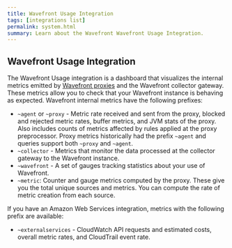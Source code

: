 ```yaml
---
title: Wavefront Usage Integration
tags: [integrations list]
permalink: system.html
summary: Learn about the Wavefront Wavefront Usage Integration.
---
```

## Wavefront Usage Integration

The Wavefront Usage integration is a dashboard that visualizes the internal metrics emitted by [Wavefront proxies](https://docs.wavefront.com/proxies.html) and the Wavefront collector gateway. These metrics allow you to check that your Wavefront instance is behaving as expected. Wavefront internal metrics have the following prefixes:

  - `~agent` or `~proxy` - Metric rate received and sent from the proxy, blocked and rejected metric rates, buffer metrics, and JVM stats of the proxy. Also includes counts of metrics affected by rules applied at the proxy preprocessor. Proxy metrics historically had the prefix `~agent` and queries support both `~proxy` and `~agent`.
  - `~collector` - Metrics that monitor the data processed at the collector gateway to the Wavefront instance.
  - `~wavefront` - A set of gauges tracking statistics about your use of Wavefront.
  - `~metric`: Counter and gauge metrics computed by the proxy. These give you the total unique sources and metrics.  You can compute the rate of metric creation from each source.

If you have an Amazon Web Services integration, metrics with the following prefix are available:

  - `~externalservices` - CloudWatch API requests and estimated costs, overall metric rates, and CloudTrail event rate.

